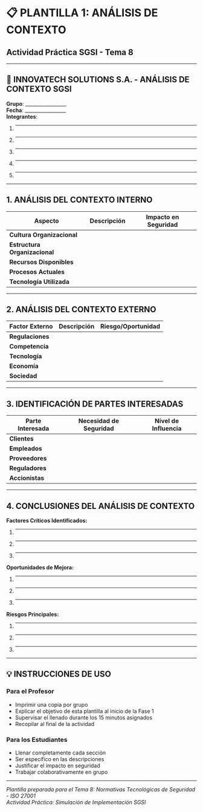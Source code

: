 # 📋 PLANTILLA 1: ANÁLISIS DE CONTEXTO
## Actividad Práctica SGSI - Tema 8

---

## 📄 **INNOVATECH SOLUTIONS S.A. - ANÁLISIS DE CONTEXTO SGSI**

**Grupo**: _________________  
**Fecha**: _________________  
**Integrantes**: 
1. _________________
2. _________________
3. _________________
4. _________________
5. _________________

---

## 1. ANÁLISIS DEL CONTEXTO INTERNO

| **Aspecto** | **Descripción** | **Impacto en Seguridad** |
|-------------|-----------------|--------------------------|
| **Cultura Organizacional** | | |
| **Estructura Organizacional** | | |
| **Recursos Disponibles** | | |
| **Procesos Actuales** | | |
| **Tecnología Utilizada** | | |

---

## 2. ANÁLISIS DEL CONTEXTO EXTERNO

| **Factor Externo** | **Descripción** | **Riesgo/Oportunidad** |
|-------------------|-----------------|------------------------|
| **Regulaciones** | | |
| **Competencia** | | |
| **Tecnología** | | |
| **Economía** | | |
| **Sociedad** | | |

---

## 3. IDENTIFICACIÓN DE PARTES INTERESADAS

| **Parte Interesada** | **Necesidad de Seguridad** | **Nivel de Influencia** |
|---------------------|----------------------------|------------------------|
| **Clientes** | | |
| **Empleados** | | |
| **Proveedores** | | |
| **Reguladores** | | |
| **Accionistas** | | |

---

## 4. CONCLUSIONES DEL ANÁLISIS DE CONTEXTO

**Factores Críticos Identificados:**
1. _________________________________
2. _________________________________
3. _________________________________

**Oportunidades de Mejora:**
1. _________________________________
2. _________________________________
3. _________________________________

**Riesgos Principales:**
1. _________________________________
2. _________________________________
3. _________________________________

---

## 💡 **INSTRUCCIONES DE USO**

### **Para el Profesor**
- Imprimir una copia por grupo
- Explicar el objetivo de esta plantilla al inicio de la Fase 1
- Supervisar el llenado durante los 15 minutos asignados
- Recopilar al final de la actividad

### **Para los Estudiantes**
- Llenar completamente cada sección
- Ser específico en las descripciones
- Justificar el impacto en seguridad
- Trabajar colaborativamente en grupo

---

*Plantilla preparada para el Tema 8: Normativas Tecnológicas de Seguridad - ISO 27001*  
*Actividad Práctica: Simulación de Implementación SGSI*
